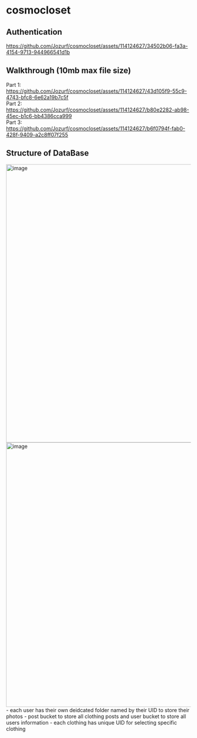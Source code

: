 # cosmocloset
## Authentication
https://github.com/Jozurf/cosmocloset/assets/114124627/34502b06-fa3a-4154-9713-944966541d1b
## Walkthrough (10mb max file size)
Part 1:  
https://github.com/Jozurf/cosmocloset/assets/114124627/43d105f9-55c9-4743-bfc8-6e62a19b7c5f  
Part 2:  
https://github.com/Jozurf/cosmocloset/assets/114124627/b80e2282-ab98-45ec-b1c6-bb4386cca999  
Part 3:  
https://github.com/Jozurf/cosmocloset/assets/114124627/b6f0794f-fab0-428f-9409-a2c8ff07f255
## Structure of DataBase
<img width="758" alt="image" src="https://github.com/Jozurf/cosmocloset/assets/114124627/c2a53514-0c83-4ace-aa45-5ac2674bd5b4"> 
<img width="721" alt="image" src="https://github.com/Jozurf/cosmocloset/assets/114124627/09b9a239-954c-4a01-b44d-f53c9c16c831">
 - each user has their own deidcated folder named by their UID to store their photos  
 - post bucket to store all clothing posts and user bucket to store all users information  
 - each clothing has unique UID for selecting specific clothing  
